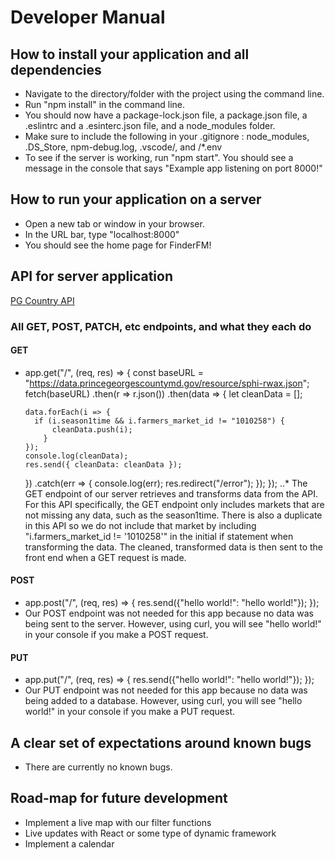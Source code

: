 # Developer Manual
## How to install your application and all dependencies
* Navigate to the directory/folder with the project using the command line.
* Run "npm install" in the command line.
* You should now have a package-lock.json file, a package.json file, a .eslintrc and a .esinterc.json file, and a node_modules folder.
* Make sure to include the following in your .gitignore : node_modules, .DS_Store, npm-debug.log, .vscode/, and /*.env 
* To see if the server is working, run "npm start". You should see a message in the console that says "Example app listening on port 8000!"

## How to run your application on a server
* Open a new tab or window in your browser.
* In the URL bar, type "localhost:8000"
* You should see the home page for FinderFM!


## API for server application 
[PG Country API](https://data.princegeorgescountymd.gov/resource/sphi-rwax.json)
### All GET, POST, PATCH, etc endpoints, and what they each do
#### GET
* app.get("/", (req, res) => {
  const baseURL =
    "https://data.princegeorgescountymd.gov/resource/sphi-rwax.json";
  fetch(baseURL)
    .then(r => r.json())
    .then(data => {
      let cleanData = [];

      data.forEach(i => {
        if (i.season1time && i.farmers_market_id != "1010258") {
            cleanData.push(i);
          }
      });
      console.log(cleanData);
      res.send({ cleanData: cleanData });
    })
    .catch(err => {
      console.log(err);
      res.redirect("/error");
    });
});
..* The GET endpoint of our server retrieves and transforms data from the API. For this API specifically, the GET endpoint only includes markets that are not missing any data, such as the season1time. There is also a duplicate in this API so we do not include that market by including "i.farmers_market_id != '1010258'" in the initial if statement when transforming the data. The cleaned, transformed data is then sent to the front end when a GET request is made.

#### POST
* app.post("/", (req, res) => {
  res.send({"hello world!": "hello world!"});
  });
* Our POST endpoint was not needed for this app because no data was being sent to the server. However, using curl, you will see "hello world!" in your console if you make a POST request.

#### PUT
* app.put("/", (req, res) => {
  res.send({"hello world!": "hello world!"});
  });
* Our PUT endpoint was not needed for this app because no data was being added to a database. However, using curl, you will see "hello world!" in your console if you make a PUT request.

## A clear set of expectations around known bugs
* There are currently no known bugs.

## Road-map for future development
* Implement a live map with our filter functions
* Live updates with React or some type of dynamic framework
* Implement a calendar
